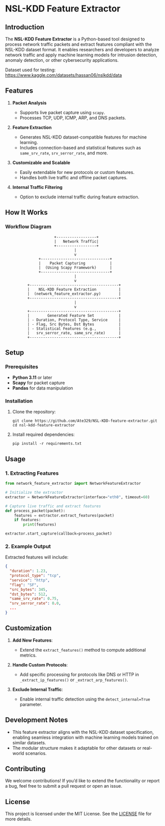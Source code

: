 # NSL-KDD Feature Extractor

## **Introduction**

The **NSL-KDD Feature Extractor** is a Python-based tool designed to process network traffic packets and extract features compliant with the NSL-KDD dataset format. It enables researchers and developers to analyze network traffic and apply machine learning models for intrusion detection, anomaly detection, or other cybersecurity applications.

Dataset used for testing: https://www.kaggle.com/datasets/hassan06/nslkdd/data

## **Features**

1. **Packet Analysis**
   - Supports live packet capture using `scapy`.
   - Processes TCP, UDP, ICMP, ARP, and DNS packets.

2. **Feature Extraction**
   - Generates NSL-KDD dataset-compatible features for machine learning.
   - Includes connection-based and statistical features such as `same_srv_rate`, `srv_serror_rate`, and more.

3. **Customizable and Scalable**
   - Easily extendable for new protocols or custom features.
   - Handles both live traffic and offline packet captures.

4. **Internal Traffic Filtering**
   - Option to exclude internal traffic during feature extraction.

## **How It Works**

### **Workflow Diagram**

```
                      +------------------+
                      |   Network Traffic|
                      +------------------+
                               |
                               v
               +-------------------------------+
               |    Packet Capturing           |
               |  (Using Scapy Framework)      |
               +-------------------------------+
                               |
                               v
          +----------------------------------------+
          |    NSL-KDD Feature Extraction          |
          |  (network_feature_extractor.py)        |
          +----------------------------------------+
                               |
                               v
          +----------------------------------------+
          |        Generated Feature Set           |
          | - Duration, Protocol Type, Service     |
          | - Flag, Src Bytes, Dst Bytes           |
          | - Statistical Features (e.g.,          |
          |   srv_serror_rate, same_srv_rate)      |
          +----------------------------------------+
```

## **Setup**

### **Prerequisites**

- **Python 3.11** or later
- **Scapy** for packet capture
- **Pandas** for data manipulation

### **Installation**

1. Clone the repository:
   ```
   git clone https://github.com/Ate329/NSL-KDD-feature-extractor.git
   cd nsl-kdd-feature-extractor
   ```

2. Install required dependencies:
   ```
   pip install -r requirements.txt
   ```

## **Usage**

### **1. Extracting Features**

```python
from network_feature_extractor import NetworkFeatureExtractor

# Initialize the extractor
extractor = NetworkFeatureExtractor(interface="eth0", timeout=60)

# Capture live traffic and extract features
def process_packet(packet):
    features = extractor.extract_features(packet)
    if features:
        print(features)

extractor.start_capture(callback=process_packet)
```

### **2. Example Output**

Extracted features will include:

```json
{
  "duration": 1.23,
  "protocol_type": "tcp",
  "service": "http",
  "flag": "SF",
  "src_bytes": 345,
  "dst_bytes": 512,
  "same_srv_rate": 0.75,
  "srv_serror_rate": 0.0,
  ...
}
```

## **Customization**

1. **Add New Features**:
   - Extend the `extract_features()` method to compute additional metrics.

2. **Handle Custom Protocols**:
   - Add specific processing for protocols like DNS or HTTP in `_extract_ip_features()` or `_extract_arp_features()`.

3. **Exclude Internal Traffic**:
   - Enable internal traffic detection using the `detect_internal=True` parameter.

## **Development Notes**

- This feature extractor aligns with the NSL-KDD dataset specification, enabling seamless integration with machine learning models trained on similar datasets.
- The modular structure makes it adaptable for other datasets or real-world scenarios.

## **Contributing**

We welcome contributions! If you’d like to extend the functionality or report a bug, feel free to submit a pull request or open an issue.

## **License**

This project is licensed under the MIT License. See the [LICENSE](LICENSE) file for more details.
